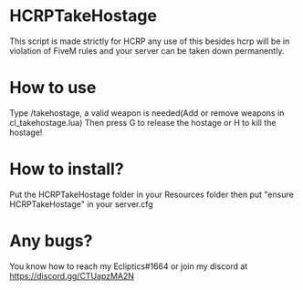 # HCRPTakeHostage
This script is made strictly for HCRP any use of this besides hcrp will be in violation of FiveM rules and your server can be taken down permanently.

# How to use
Type /takehostage, a valid weapon is needed(Add or remove weapons in cl_takehostage.lua) Then press G to release the hostage or H to kill the hostage!

# How to install? 
Put the HCRPTakeHostage folder in your Resources folder then put "ensure HCRPTakeHostage" in your server.cfg

# Any bugs? 
You know how to reach my Ecliptics#1664 or join my discord at https://discord.gg/CTUapzMA2N
